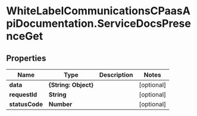 # WhiteLabelCommunicationsCPaasApiDocumentation.ServiceDocsPresenceGet

## Properties

Name | Type | Description | Notes
------------ | ------------- | ------------- | -------------
**data** | **{String: Object}** |  | [optional] 
**requestId** | **String** |  | [optional] 
**statusCode** | **Number** |  | [optional] 


